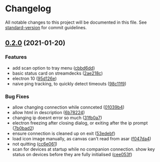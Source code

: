 # Changelog

All notable changes to this project will be documented in this file. See [standard-version](https://github.com/conventional-changelog/standard-version) for commit guidelines.

## [0.2.0](https://github.com/julusian/companion-remote/compare/v0.1.0...v0.2.0) (2021-01-20)


### Features

* add scan option to tray menu ([cbbd6dd](https://github.com/julusian/companion-remote/commit/cbbd6dd36f60dc1cf76e67bb7eb7d666d86106cf))
* basic status card on streamdecks ([2ae218c](https://github.com/julusian/companion-remote/commit/2ae218cf4244084df695cfa10490434d26ec2929))
* electron 10 ([95d126e](https://github.com/julusian/companion-remote/commit/95d126ed83bc8033f5c94474d9a1dead1978c6ad))
* naive ping tracking, to quickly detect timeouts ([98c11f9](https://github.com/julusian/companion-remote/commit/98c11f98b078a6e63d0fa6856f13b526117fa91c))


### Bug Fixes

* allow changing connection while connceted ([01039b4](https://github.com/julusian/companion-remote/commit/01039b4a7f688db03b0f5fbdd1d0f16f3c470f89))
* allow html in description ([6b78224](https://github.com/julusian/companion-remote/commit/6b7822483ee25d924cf5dc88cf7e787a251ee60b))
* changing ip doesnt error so much ([31fb0a7](https://github.com/julusian/companion-remote/commit/31fb0a76f775eedb73a7b51283f2714f80b1fbfa))
* electron freezing after closing dialog, or exiting after the ip prompt ([7b0bad2](https://github.com/julusian/companion-remote/commit/7b0bad243a1cf5d9b6a030e20608b586ef47c200))
* ensure connection is cleaned up on exit ([53edebf](https://github.com/julusian/companion-remote/commit/53edebfd734ffa07c4dcca822fb5cbb5ec567629))
* load icon image manually, as canvas can't read from asar ([f047da4](https://github.com/julusian/companion-remote/commit/f047da4a8cac3ee9d38d37a6a61217e34f02a708))
* not quitting ([cc6e061](https://github.com/julusian/companion-remote/commit/cc6e0619284504e0446c69ced766a36a7f85186f))
* scan for devices at startup while no companion connection. show key status on devices before they are fully initialised ([cee053f](https://github.com/julusian/companion-remote/commit/cee053f89ea2d23dc447e57d37f7fd9917daa917))
